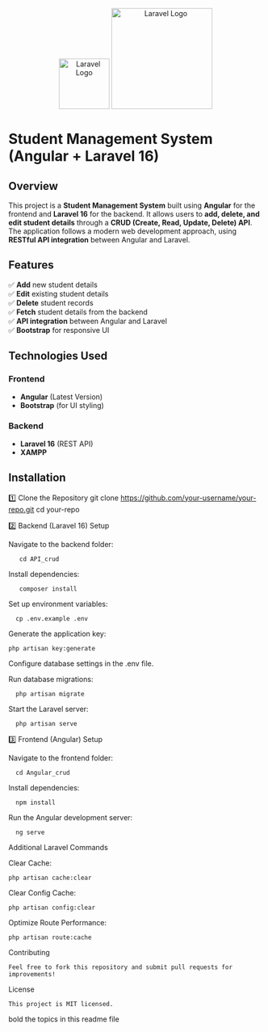 <p align="center">
  <img src="https://laravel.com/img/logomark.min.svg" width="100" alt="Laravel Logo">
  <img src="https://laravel.com/img/logotype.min.svg" width="200" alt="Laravel Logo">
</p>

# **Student Management System (Angular + Laravel 16)**

## **Overview**
This project is a **Student Management System** built using **Angular** for the frontend and **Laravel 16** for the backend. It allows users to **add, delete, and edit student details** through a **CRUD (Create, Read, Update, Delete) API**. The application follows a modern web development approach, using **RESTful API integration** between Angular and Laravel.

## **Features**
✅ **Add** new student details  
✅ **Edit** existing student details  
✅ **Delete** student records  
✅ **Fetch** student details from the backend  
✅ **API integration** between Angular and Laravel  
✅ **Bootstrap** for responsive UI  

## **Technologies Used**

### **Frontend**
- **Angular** (Latest Version)  
- **Bootstrap** (for UI styling)  

### **Backend**
- **Laravel 16** (REST API)  
- **XAMPP**  

## **Installation**

1️⃣ Clone the Repository
      git clone https://github.com/your-username/your-repo.git
      cd your-repo

2️⃣ Backend (Laravel 16) Setup

Navigate to the backend folder:

       cd API_crud
   
Install dependencies:

       composer install
   
Set up environment variables:

      cp .env.example .env

Generate the application key:

    php artisan key:generate
  
Configure database settings in the .env file.


Run database migrations:

      php artisan migrate

Start the Laravel server:

      php artisan serve



3️⃣ Frontend (Angular) Setup

Navigate to the frontend folder:

      cd Angular_crud

Install dependencies:

      npm install

Run the Angular development server:

      ng serve

Additional Laravel Commands

Clear Cache:

    php artisan cache:clear

Clear Config Cache:

    php artisan config:clear

Optimize Route Performance:

    php artisan route:cache
    

Contributing

    Feel free to fork this repository and submit pull requests for improvements!


License

    This project is MIT licensed.

bold the topics in this readme file
